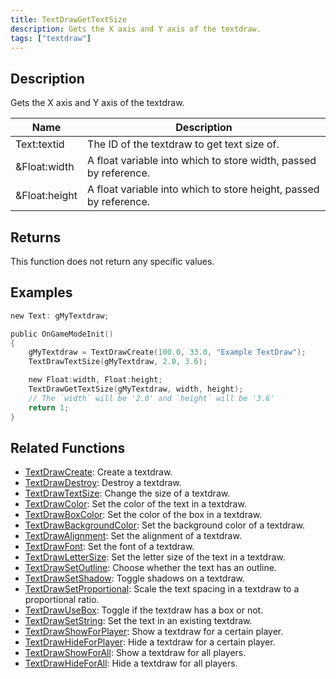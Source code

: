 ```yaml
---
title: TextDrawGetTextSize
description: Gets the X axis and Y axis of the textdraw.
tags: ["textdraw"]
---
```


<VersionWarn version='omp v1.1.0.2612' />

## Description

Gets the X axis and Y axis of the textdraw.

| Name    | Description            |
| ------- | ---------------------- |
| Text:textid   | The ID of the textdraw to get text size of. |
| &Float:width  | A float variable into which to store width, passed by reference. |
| &Float:height | A float variable into which to store height, passed by reference. |

## Returns

This function does not return any specific values.

## Examples

```c
new Text: gMyTextdraw;

public OnGameModeInit()
{
    gMyTextdraw = TextDrawCreate(100.0, 33.0, "Example TextDraw");
    TextDrawTextSize(gMyTextdraw, 2.0, 3.6);

    new Float:width, Float:height;
    TextDrawGetTextSize(gMyTextdraw, width, height);
    // The `width` will be '2.0' and `height` will be '3.6'
    return 1;
}
```

## Related Functions

- [TextDrawCreate](TextDrawCreate): Create a textdraw.
- [TextDrawDestroy](TextDrawDestroy): Destroy a textdraw.
- [TextDrawTextSize](TextDrawTextSize): Change the size of a textdraw.
- [TextDrawColor](TextDrawColor): Set the color of the text in a textdraw.
- [TextDrawBoxColor](TextDrawBoxColor): Set the color of the box in a textdraw.
- [TextDrawBackgroundColor](TextDrawBackgroundColor): Set the background color of a textdraw.
- [TextDrawAlignment](TextDrawAlignment): Set the alignment of a textdraw.
- [TextDrawFont](TextDrawFont): Set the font of a textdraw.
- [TextDrawLetterSize](TextDrawLetterSize): Set the letter size of the text in a textdraw.
- [TextDrawSetOutline](TextDrawSetOutline): Choose whether the text has an outline.
- [TextDrawSetShadow](TextDrawSetShadow): Toggle shadows on a textdraw.
- [TextDrawSetProportional](TextDrawSetProportional): Scale the text spacing in a textdraw to a proportional ratio.
- [TextDrawUseBox](TextDrawUseBox): Toggle if the textdraw has a box or not.
- [TextDrawSetString](TextDrawSetString): Set the text in an existing textdraw.
- [TextDrawShowForPlayer](TextDrawShowForPlayer): Show a textdraw for a certain player.
- [TextDrawHideForPlayer](TextDrawHideForPlayer): Hide a textdraw for a certain player.
- [TextDrawShowForAll](TextDrawShowForAll): Show a textdraw for all players.
- [TextDrawHideForAll](TextDrawHideForAll): Hide a textdraw for all players.
